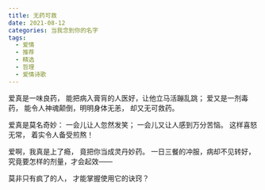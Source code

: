 ```yaml
---
title: 无药可救
date: 2021-08-12
categories: 当我念到你的名字
tags:
  - 爱情
  - 推荐
  - 精选
  - 哲理
  - 爱情诗歌
---
```


爱真是一味良药，
能把病入膏肓的人医好，让他立马活蹦乱跳；
爱又是一剂毒药，
能令人神魂颠倒，明明身体无恙，
却又无可救药。
<!--more-->
爱真是莫名奇妙：
一会儿让人忽然发笑；
一会儿又让人感到万分苦恼。
这样喜怒无常，
着实令人备受煎熬！

爱啊，我真是上了瘾，
竟把你当成灵丹妙药。
一日三餐的冲服，病却不见转好，
究竟要怎样的剂量，才会起效——

莫非只有疯了的人，
才能掌握使用它的诀窍？
